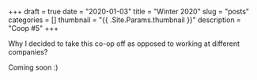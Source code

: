 +++ 
draft = true
date = "2020-01-03"
title = "Winter 2020"
slug = "posts" 
categories = []
thumbnail = "{{ .Site.Params.thumbnail }}"
description = "Coop #5"
+++

Why I decided to take this co-op off as opposed to working at different companies? 

Coming soon :)
